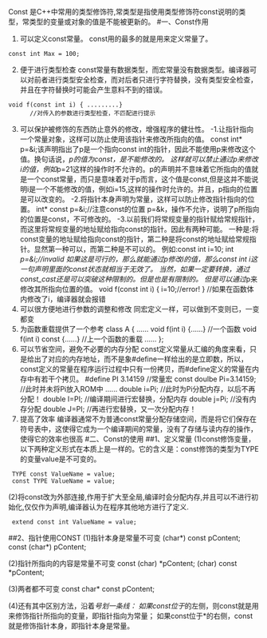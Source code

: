 Const 是C++中常用的类型修饰符,常类型是指使用类型修饰符const说明的类型，常类型的变量或对象的值是不能被更新的。
#一、Const作用
1. 可以定义const常量。
const用的最多的就是用来定义常量了。
```
const int Max = 100;
```
2. 便于进行类型检查
const常量有数据类型，而宏常量没有数据类型。编译器可以对前者进行类型安全检查，而对后者只进行字符替换，没有类型安全检查，并且在字符替换时可能会产生意料不到的错误。
```
void f(const int i) { .........}
      //对传入的参数进行类型检查，不匹配进行提示
```
3. 可以保护被修饰的东西防止意外的修改，增强程序的健壮性。
-1.让指针指向一个常量对象，这样可以防止使用该指针来修改所指向的值。
const int* p=&i;该声明指出了p是一个指向const int的指针，因此不能使用p来修改这个值。换句话说，*p的值为const，是不能修改的。 
这样就可以禁止通过p来修改i的值，例如*p=21这样的操作时不允许的。p的声明并不意味着它所指向的值就是一个const常量，而只是意味着对于p而言，这个值是const,但是这并不能说明i是一个不能修改的值，例如i=15,这样的操作时允许的。并且，p指向的位置是可以改变的。
-2.将指针本身声明为常量，这样可以防止修改指针指向的位置。
int* const p=&i;//注意const的位置
p=&k，操作不允许，说明了p所指向的位置是const，不可修改的。
-3.以前我们将常规变量的指针赋给常规指针，而这里将常规变量的地址赋给指向const的指针。因此有两种可能。
一种是:将const变量的地址赋给指向const的指针，第二种是将const的地址赋给常规指针。显然第一种可以，而第二种是不可以的。
例如:const  int  i=10;
int *p=&i;//invalid
如果这是可行的，那么就能通过p修改i的值，那么const int i这一句声明里面的const状态就相当于无效了。
当然，如果一定要转换，通过const_cast还是可以突破这种限制的。但是也是有限制的。
但是可以通过*p来修改其所指向位置的值。
void f(const int i) { i=10;//error! }
      //如果在函数体内修改了i，编译器就会报错
4. 可以很方便地进行参数的调整和修改
同宏定义一样，可以做到不变则已，一变都变
5. 为函数重载提供了一个参考
class A
{
           ......
  void f(int i)       {......} //一个函数
  void f(int i) const {......} //上一个函数的重载
           ......
};
6. 可以节省空间，避免不必要的内存分配
const定义常量从汇编的角度来看，只是给出了对应的内存地址，而不是象#define一样给出的是立即数，所以，const定义的常量在程序运行过程中只有一份拷贝，而#define定义的常量在内存中有若干个拷贝。
\#define PI 3.14159         //常量宏
const doulbe  Pi=3.14159;  //此时并未将Pi放入ROM中
              ......
double i=Pi;   //此时为Pi分配内存，以后不再分配！
double I=PI;  //编译期间进行宏替换，分配内存
double j=Pi;  //没有内存分配
double J=PI;  //再进行宏替换，又一次分配内存！
7. 提高了效率
编译器通常不为普通const常量分配存储空间，而是将它们保存在符号表中，这使得它成为一个编译期间的常量，没有了存储与读内存的操作，使得它的效率也很高
#二、Const的使用
##1、定义常量
(1)const修饰变量，以下两种定义形式在本质上是一样的。它的含义是：const修饰的类型为TYPE的变量value是不可变的。
```
 TYPE const ValueName = value;
 const TYPE ValueName = value;
```
(2)将const改为外部连接,作用于扩大至全局,编译时会分配内存,并且可以不进行初始化,仅仅作为声明,编译器认为在程序其他地方进行了定义.

     extend const int ValueName = value;

##2、指针使用CONST
(1)指针本身是常量不可变
     (char*) const pContent;
     const (char*) pContent;

(2)指针所指向的内容是常量不可变
     const (char) *pContent;
     (char) const *pContent;

(3)两者都不可变
      const char* const pContent;

(4)还有其中区别方法，沿着*号划一条线：
如果const位于*的左侧，则const就是用来修饰指针所指向的变量，即指针指向为常量；
如果const位于*的右侧，const就是修饰指针本身，即指针本身是常量。

